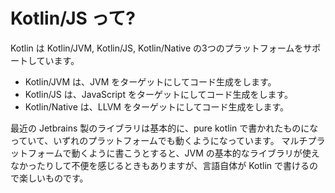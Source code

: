 # Kotlin/JS って?

Kotlin は Kotlin/JVM, Kotlin/JS, Kotlin/Native の3つのプラットフォームをサポートしています。

- Kotlin/JVM は、JVM をターゲットにしてコード生成をします。
- Kotlin/JS は、JavaScript をターゲットにしてコード生成をします。
- Kotlin/Native は、LLVM をターゲットにしてコード生成をします。

最近の Jetbrains 製のライブラリは基本的に、pure kotlin で書かれたものになっていて、いずれのプラットフォームでも動くようになっています。
マルチプラットフォームで動くように書こうとすると、JVM の基本的なライブラリが使えなかったりして不便を感じるときもありますが、言語自体が Kotlin で書けるので楽しいものです。

